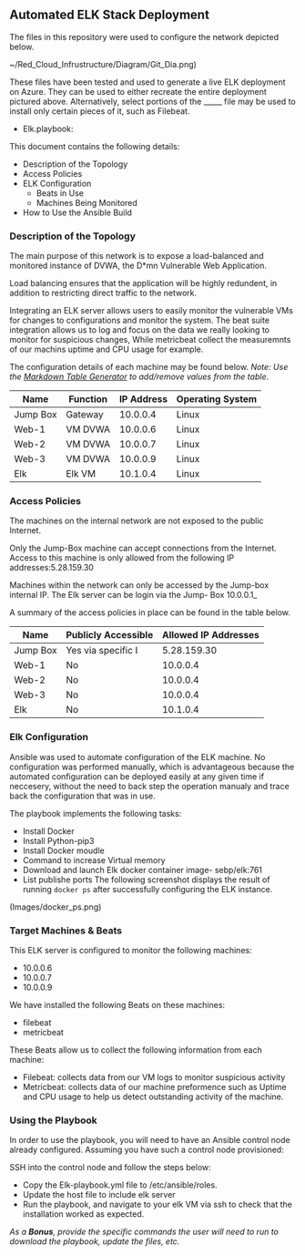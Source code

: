 ## Automated ELK Stack Deployment

The files in this repository were used to configure the network depicted below.

~/Red_Cloud_Infrustructure/Diagram/Git_Dia.png)

These files have been tested and used to generate a live ELK deployment on Azure. They can be used to either recreate the entire deployment pictured above. Alternatively, select portions of the _____ file may be used to install only certain pieces of it, such as Filebeat.

  - Elk.playbook:

This document contains the following details:
- Description of the Topology
- Access Policies
- ELK Configuration
  - Beats in Use
  - Machines Being Monitored
- How to Use the Ansible Build


### Description of the Topology

The main purpose of this network is to expose a load-balanced and monitored instance of DVWA, the D*mn Vulnerable Web Application.

Load balancing ensures that the application will be highly redundent, in addition to restricting direct traffic to the network.


Integrating an ELK server allows users to easily monitor the vulnerable VMs for changes to configurations  and monitor the system.
The beat suite integration allows us to log and focus on the data we really looking to monitor for suspicious changes, While
metricbeat collect the measuremnts of our machins uptime and CPU usage for example.

The configuration details of each machine may be found below.
_Note: Use the [Markdown Table Generator](http://www.tablesgenerator.com/markdown_tables) to add/remove values from the table_.

| Name     | Function | IP Address | Operating System |
|----------|----------|------------|------------------|
| Jump Box | Gateway  | 10.0.0.4   | Linux            |
| Web-1    | VM DVWA  | 10.0.0.6   | Linux            |
| Web-2    | VM DVWA  | 10.0.0.7   | Linux            |
| Web-3    | VM DVWA  | 10.0.0.9   | Linux            |
| Elk      | Elk VM   | 10.1.0.4   | Linux
### Access Policies

The machines on the internal network are not exposed to the public Internet. 

Only the Jump-Box machine can accept connections from the Internet. Access to this machine is only allowed from the following IP addresses:5.28.159.30


Machines within the network can only be accessed by the Jump-box internal IP.
The Elk server can be login via the Jump- Box 10.0.0.1_

A summary of the access policies in place can be found in the table below.

| Name     | Publicly Accessible | Allowed IP Addresses |
|----------|---------------------|----------------------|
| Jump Box | Yes via specific I  | 5.28.159.30          |
| Web-1    | No                  | 10.0.0.4             |
| Web-2    | No                  | 10.0.0.4
| Web-3    | No                  | 10.0.0.4
| Elk      | No                  | 10.1.0.4

### Elk Configuration

Ansible was used to automate configuration of the ELK machine. No configuration was performed manually, which is advantageous because the automated configuration can be deployed easily at any given time if neccesery, without the need to back step the operation manualy and trace back the configuration that was in use.

The playbook implements the following tasks:
- Install Docker
- Install Python-pip3
- Install Docker moudle
- Command to increase Virtual memory
- Download and launch Elk docker container image- sebp/elk:761
- List publishe ports
The following screenshot displays the result of running `docker ps` after successfully configuring the ELK instance.

(Images/docker_ps.png)

### Target Machines & Beats
This ELK server is configured to monitor the following machines:
- 10.0.0.6
- 10.0.0.7
- 10.0.0.9

We have installed the following Beats on these machines:
- filebeat
- metricbeat

These Beats allow us to collect the following information from each machine:
- Filebeat: collects data from our VM logs to monitor suspicious activity
- Metricbeat: collects data of our machine preformence such as Uptime and CPU usage to help us detect outstanding activity of the machine.
### Using the Playbook
In order to use the playbook, you will need to have an Ansible control node already configured. Assuming you have such a control node provisioned: 

SSH into the control node and follow the steps below:
- Copy the Elk-playbook.yml file to /etc/ansible/roles.
- Update the host file to include elk server
- Run the playbook, and navigate to your elk VM via ssh to check that the installation worked as expected.


_As a **Bonus**, provide the specific commands the user will need to run to download the playbook, update the files, etc._
